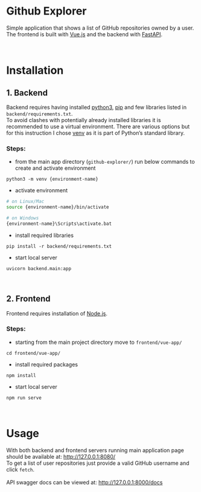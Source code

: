 # Github Explorer

Simple application that shows a list of GitHub repositories owned by a user.<br>
The frontend is built with [Vue.js](https://vuejs.org/) and the backend with [FastAPI](https://fastapi.tiangolo.com/).

<br>

# Installation

## 1. Backend

Backend requires having installed [python3](https://www.python.org/downloads/), [pip](https://pip.pypa.io/en/stable/installation/) and few libraries listed in `backend/requirements.txt`.<br>
To avoid clashes with potentially already installed libraries it is recommended to use a virtual environment. There are various options but for this instruction I chose [venv](https://docs.python.org/3/library/venv.html) as it is part of Python’s standard library.<br>

### Steps:
- from the main app directory (`github-explorer/`) run below commands to create and activate environment
```
python3 -m venv {environment-name}
```
- activate environment
```bash
# on Linux/Mac
source {environment-name}/bin/activate

# on Windows
{environment-name}\Scripts\activate.bat
```

- install required libraries
```
pip install -r backend/requirements.txt
```
- start local server
```
uvicorn backend.main:app
```
<br>

## 2. Frontend

Frontend requires installation of [Node.js](https://nodejs.org/en/download/).

### Steps:
- starting from the main project directory move to `frontend/vue-app/`
```
cd frontend/vue-app/
```
- install required packages
```
npm install
```
- start local server
```
npm run serve
```
<br>

# Usage

With both backend and frontend servers running main application page should be available at: http://127.0.0.1:8080/ <br>
To get a list of user repositories just provide a valid GitHub username and click `fetch`.<br><br>
API swagger docs can be viewed at: http://127.0.0.1:8000/docs
